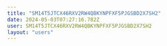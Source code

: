 ```yaml
---
title: "SM14T5JTCX46RXV2RW4QBKYNPFXF5PJGSBD2X7SH2"
date: 2024-05-03T07:27:16.782Z
user: SM14T5JTCX46RXV2RW4QBKYNPFXF5PJGSBD2X7SH2
layout: "users"
---
```

    